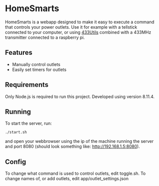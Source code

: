 # HomeSmarts
HomeSmarts is a webapp designed to make it easy to execute a command that controls your power outlets. Use it for example with a tellstick connected to your computer, or using [433Utils](https://github.com/ninjablocks/433Utils/tree/master/RPi_utils) combined with a 433MHz transmitter connected to a raspberry pi.

## Features
* Manually control outlets
* Easily set timers for outlets

## Requirements
Only Node.js is required to run this project. Developed using version 8.11.4.

## Running
To start the server, run:

    ./start.sh
and open your webbrowser using the ip of the machine running the server and port 8080 (should look something like: http://192.168.1.5:8080).

## Config
To change what command is used to control outlets, edit toggle.sh.
To change names of, or add outlets, edit app/outlet_settings.json 
